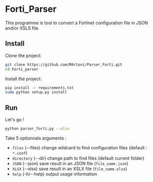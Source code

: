 # Forti_Parser

This programme is tool to convert a Fortinet configuration file in JSON and/or XSLS file.

## Install

Clone the project:
```bash
git clone https://github.com/M4rtoni/Parser_Forti.git
cd Forti_parser
```
Install the project:
```bash
pip install -r requirements.txt
sudo python setup.py install
```

## Run

Let's go !
```bash
python parser_forti.py --xlsx 
```

Take 5 optionnals arguments :
  - `files` (--files) change wildcard to find configuration files (default : `*.conf`)
  - `directory` (--dir) change path to find files (default current folder)
  - `JSON` (--json) save result in an JSON file (`file_name.json`)
  - `XLSX` (--xlsx) save result in an XSLX file (`file_name.xlsx`)
  - `help` (-h/--help) output usage information
